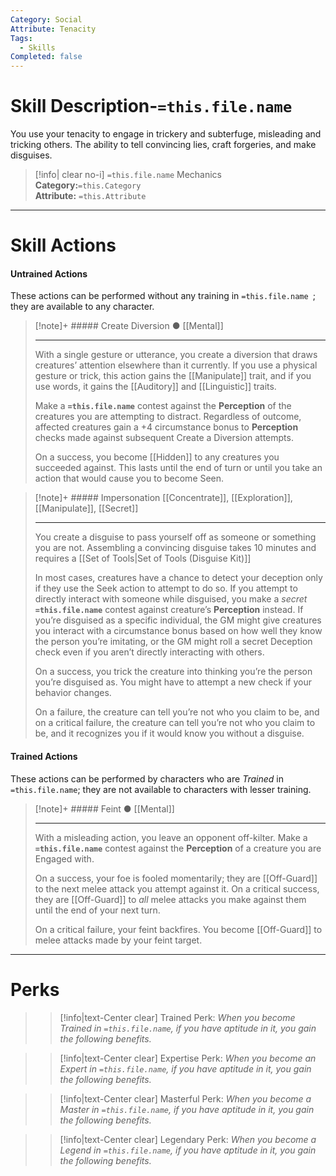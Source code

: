 ```yaml
---
Category: Social
Attribute: Tenacity
Tags:
  - Skills
Completed: false
---
```

# Skill Description-`=this.file.name`
You use your tenacity to engage in trickery and subterfuge, misleading and tricking others. The ability to tell convincing lies, craft forgeries, and make disguises.

>[!info| clear no-i] `=this.file.name` Mechanics
>**Category:**`=this.Category`   
>**Attribute:** `=this.Attribute`
- - -
# Skill Actions
#### Untrained Actions
These actions can be performed without any training in `=this.file.name `; they are available to any character. 
> [!note]+ ##### Create Diversion ●
> [[Mental]]
>- - -
> With a single gesture or utterance, you create a diversion that draws creatures’ attention elsewhere than it currently. If you use a physical gesture or trick, this action gains the [[Manipulate]] trait, and if you use words, it gains the [[Auditory]] and [[Linguistic]] traits. 
> 
> Make a **`=this.file.name`** contest against the **Perception** of the creatures you are attempting to distract. Regardless of outcome, affected creatures gain a +4 circumstance bonus to **Perception** checks made against subsequent Create a Diversion attempts. 
> 
> On a success, you become [[Hidden]] to any creatures you succeeded against. This lasts until the end of turn or until you take an action that would cause you to become Seen. 

> [!note]+ ##### Impersonation
> [[Concentrate]], [[Exploration]], [[Manipulate]], [[Secret]]
>- - -
>  You create a disguise to pass yourself off as someone or something you are not. Assembling a convincing disguise takes 10 minutes and requires a [[Set of Tools\|Set of Tools (Disguise Kit)]]
>  
>  In most cases, creatures have a chance to detect your deception only if they use the Seek action to attempt to do so. If you attempt to directly interact with someone while disguised, you make a *secret* **`=this.file.name`** contest against creature’s **Perception** instead. If you’re disguised as a specific individual, the GM might give creatures you interact with a circumstance bonus based on how well they know the person you’re imitating, or the GM might roll a secret Deception check even if you aren’t directly interacting with others.
>  
>  On a success, you trick the creature into thinking you’re the person you’re disguised as. You might have to attempt a new check if your behavior changes.
>  
>  On a failure, the creature can tell you’re not who you claim to be, and on a critical failure, the creature can tell you’re not who you claim to be, and it recognizes you if it would know you without a disguise.

#### Trained Actions
These actions can be performed by characters who are *Trained* in `=this.file.name`; they are not available to characters with lesser training.

> [!note]+ ##### Feint ●
> [[Mental]]
>- - -
>With a misleading action, you leave an opponent off-kilter. Make a **`=this.file.name`** contest against the **Perception** of a creature you are Engaged with.
>
>On a success, your foe is fooled momentarily; they are [[Off-Guard]] to the next melee attack you attempt against it. On a critical success, they are [[Off-Guard]] to *all* melee attacks you make against them until the end of your next turn.
>
>On a critical failure, your feint backfires. You become [[Off-Guard]] to melee attacks made by your feint target.

- - -
# Perks
>> [!info|text-Center clear] Trained Perk: 
>> *When you become Trained in `=this.file.name`, if you have aptitude in it, you gain the following benefits.*
>> 

>> [!info|text-Center clear] Expertise Perk: 
>> *When you become an Expert in `=this.file.name`, if you have aptitude in it, you gain the following benefits.*
>> 

>> [!info|text-Center clear] Masterful Perk: 
>> *When you become a Master in `=this.file.name`, if you have aptitude in it, you gain the following benefits.*
>> 

>> [!info|text-Center clear] Legendary Perk: 
>> *When you become a Legend in `=this.file.name`, if you have aptitude in it, you gain the following benefits.*
>> 